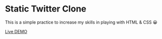 # Static Twitter Clone
This is a simple practice to increase my skills in playing with HTML & CSS 😀

[Live DEMO](https://ahmedafsa.github.io/Twitter/)
